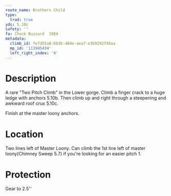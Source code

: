 ```yaml
---
route_name: Brothers Child
type:
  trad: true
yds: 5.10c
safety: ''
fa: Chuck Buzzard  1984
metadata:
  climb_id: fe7d55a8-6b1b-404e-aea7-e3b9292f45aa
  mp_id: '111945434'
  left_right_index: '0'
---
```

# Description
A rare "Two Pitch Climb" in the Lower gorge.  Climb a finger crack to a huge ledge with anchors 5.10b.  Then climb up and right through a steepening and awkward roof crux 5.10c.

Finish at the master loony anchors.

# Location
Two lines left of Master Loony.  Can climb the 1st line left of master loony(Chimney Sweep 5.7) if you're looking for an easier pitch 1.

# Protection
Gear to 2.5''
